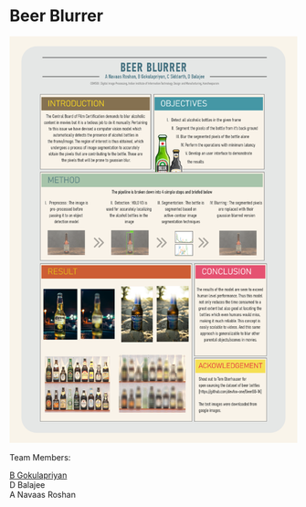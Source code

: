 # Beer Blurrer

![Beer Blurrer Poster](https://github.com/siddarth-c/Digital-Image-Processing/blob/main/Poster.png "Title")

Team Members: <br>

[B Gokulapriyan](https://github.com/Gokulapriyan-B/Machine-Learning)
<br>
D Balajee
<br>
A Navaas Roshan
